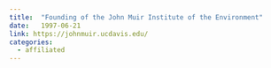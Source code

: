 ```yaml
---
title:  "Founding of the John Muir Institute of the Environment"
date:   1997-06-21
link: https://johnmuir.ucdavis.edu/
categories:
  - affiliated
---
```

